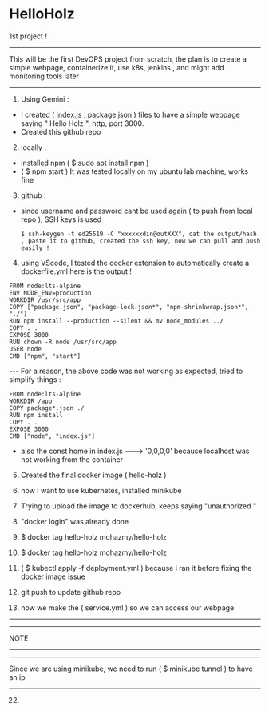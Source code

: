# HelloHolz
1st project !

********************************************************************************************************************************************************************
This will be the first DevOPS project from scratch, the plan is to create a simple webpage, containerize it, use k8s, jenkins , and might add monitoring tools later
********************************************************************************************************************************************************************
1) Using Gemini :
- I created ( index.js , package.json ) files to have a simple webpage saying " Hello Holz ", http, port 3000.
- Created this github repo
2) locally :
- installed npm ( $ sudo apt install npm )
- ( $ npm start ) It was tested locally on my ubuntu lab machine, works fine
3) github :
  - since username and password cant be used again ( to push from local repo ), SSH keys is used
    ```
    $ ssh-keygen -t ed25519 -C "xxxxxxdin@outXXX", cat the output/hash , paste it to github, created the ssh key, now we can pull and push easily !
    ```

4) using  VScode, I tested the docker extension to automatically create a dockerfile.yml
here is the output !
```
FROM node:lts-alpine
ENV NODE_ENV=production
WORKDIR /usr/src/app
COPY ["package.json", "package-lock.json*", "npm-shrinkwrap.json*", "./"]
RUN npm install --production --silent && mv node_modules ../
COPY . .
EXPOSE 3000
RUN chown -R node /usr/src/app
USER node
CMD ["npm", "start"]
```

--- For a reason, the above code was not working as expected, tried to simplify things :
```
FROM node:lts-alpine
WORKDIR /app
COPY package*.json ./
RUN npm install
COPY . . 
EXPOSE 3000
CMD ["node", "index.js"]
```
- also the const home in index.js ---> '0,0,0,0' because localhost was not working from the container

5) Created the final docker image ( hello-holz )

5) now I want to use kubernetes, installed minikube
6) Trying to upload the image to dockerhub, keeps saying "unauthorized "
7) "docker login" was already done
8) $ docker tag hello-holz mohazmy/hello-holz 
9) $ docker tag hello-holz mohazmy/hello-holz
10) ( $  kubectl apply -f deployment.yml ) because i ran it before fixing the docker image issue
20) git push to update github repo
21) now we make the ( service.yml ) so we can access our webpage
*****
*****
NOTE 
****
****
 Since we are using minikube, we need to run ( $ minikube tunnel ) to have an ip 

 ************************************


 22)
